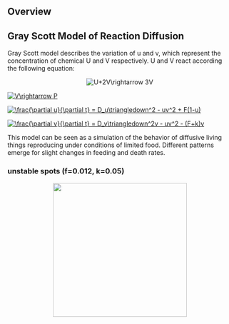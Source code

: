 ## Overview


## Gray Scott Model of Reaction Diffusion

Gray Scott model describes the variation of u and v, which represent the concentration of chemical U and V respectively. U and V react according the following equation:

<center>
  <img src="https://latex.codecogs.com/gif.latex?U&plus;2V\rightarrow&space;3V" title="U+2V\rightarrow 3V" />
</center>

<a href="https://www.codecogs.com/eqnedit.php?latex=V\rightarrow&space;P" target="_blank"><img src="https://latex.codecogs.com/gif.latex?V\rightarrow&space;P" title="V\rightarrow P" /></a>

<a href="https://www.codecogs.com/eqnedit.php?latex=\frac{\partial&space;u}{\partial&space;t}&space;=&space;D_u\triangledown^2u&space;-&space;uv^2&space;&plus;&space;F(1-u)" target="_blank"><img src="https://latex.codecogs.com/gif.latex?\frac{\partial&space;u}{\partial&space;t}&space;=&space;D_u\triangledown^2u&space;-&space;uv^2&space;&plus;&space;F(1-u)" title="\frac{\partial u}{\partial t} = D_u\triangledown^2 - uv^2 + F(1-u)" /></a>

<a href="https://www.codecogs.com/eqnedit.php?latex=\frac{\partial&space;v}{\partial&space;t}&space;=&space;D_v\triangledown^2v&space;-&space;uv^2&space;-&space;(F&plus;k)v" target="_blank"><img src="https://latex.codecogs.com/gif.latex?\frac{\partial&space;v}{\partial&space;t}&space;=&space;D_v\triangledown^2v&space;+&space;uv^2&space;-&space;(F&plus;k)v" title="\frac{\partial v}{\partial t} = D_v\triangledown^2v - uv^2 - (F+k)v" /></a>

This model can be seen as a simulation of the behavior of diffusive living things reproducing under conditions of limited food. Different patterns emerge for slight changes in feeding and death rates.

### unstable spots (f=0.012, k=0.05)
<p align="center">
  <img src="https://github.com/Kashu7100/Recreation-of-Nature/blob/master/assets/unstable_spots.gif" width="300"/>
</p>
